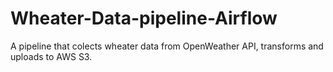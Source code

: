 # Wheater-Data-pipeline-Airflow
A pipeline that colects wheater data from OpenWeather API, transforms and uploads to AWS S3.
